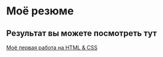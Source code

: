 # Моё резюме

## Результат вы можете посмотреть тут

[Моё первая работа на HTML & CSS](https://j4ngofett.github.io/resume/) 
